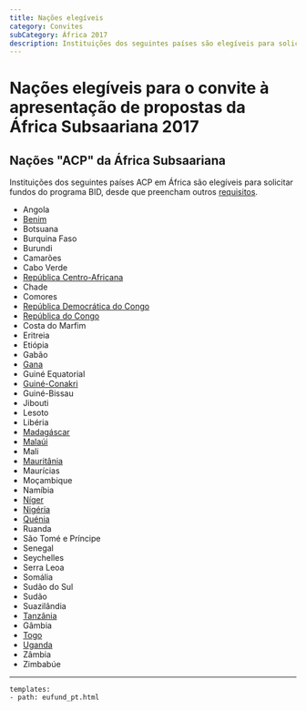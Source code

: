 ```yaml
---
title: Nações elegíveis
category: Convites
subCategory: África 2017
description: Instituições dos seguintes países são elegíveis para solicitar fundos ou participar em funções específicas sob a 2017 convite à apresentação de Áfrique Subsaariana, desde que preencham outros requisitos.
---
```


# Nações elegíveis para o convite à apresentação de propostas da África Subsaariana 2017 

## Nações "ACP" da África Subsaariana

Instituições dos seguintes países ACP em África são elegíveis para solicitar fundos do programa BID, desde que preencham outros [requisitos](../eligibility).

+ Angola
+ [Benim](http://www.gbif.org/country/BJ/participation)
+ Botsuana
+ Burquina Faso
+ Burundi
+ Camarões
+ Cabo Verde
+ [República Centro-Africana](http://www.gbif.org/country/CF/participation)
+ Chade
+ Comores
+ [República Democrática do Congo](http://www.gbif.org/country/CD/participation)
+ [República do Congo](http://www.gbif.org/country/CG/participation)
+ Costa do Marfim
+ Eritreia
+ Etiópia
+ Gabão
+ [Gana](http://www.gbif.org/country/GH/participation)
+ Guiné Equatorial
+ [Guiné-Conakri](http://www.gbif.org/country/GN/participation)
+ Guiné-Bissau
+ Jibouti
+ Lesoto
+ Libéria
+ [Madagáscar](http://www.gbif.org/country/MG/participation)
+ [Malaúi](http://www.gbif.org/country/MW/participation)
+ Mali
+ [Mauritânia](http://www.gbif.org/country/MR/participation)
+ Maurícias
+ Moçambique
+ Namíbia
+ [Níger](http://www.gbif.org/country/NE/participation)
+ [Nigéria](http://www.gbif.org/country/NG/participation)
+ [Quénia](http://www.gbif.org/country/KY/participation)
+ Ruanda
+ São Tomé e Príncipe
+ Senegal
+ Seychelles
+ Serra Leoa
+ Somália
+ Sudão do Sul
+ Sudão
+ Suazilândia
+ [Tanzânia](http://www.gbif.org/country/TZ/participation)
+ Gâmbia
+ [Togo](http://www.gbif.org/country/TG/participation)
+ [Uganda](http://www.gbif.org/country/UG/participation)
+ Zâmbia
+ Zimbabúe

--------

```styledYaml
templates:
- path: eufund_pt.html
```
